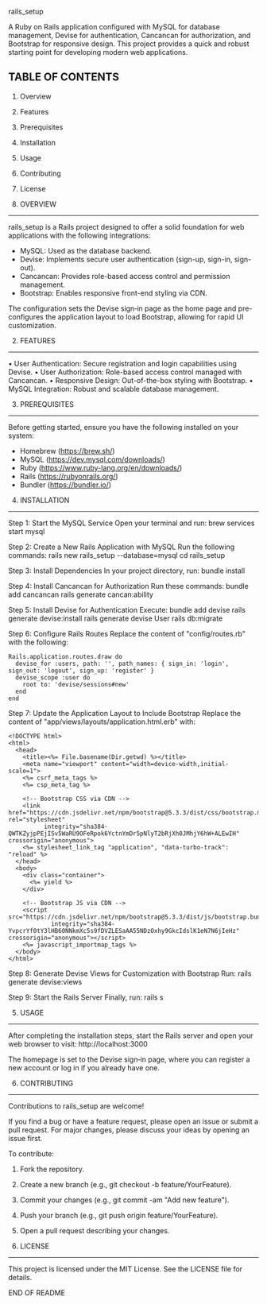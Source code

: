 rails_setup

A Ruby on Rails application configured with MySQL for database management,
Devise for authentication, Cancancan for authorization, and Bootstrap for
responsive design. This project provides a quick and robust starting point
for developing modern web applications.

TABLE OF CONTENTS
-----------------
1. Overview
2. Features
3. Prerequisites
4. Installation
5. Usage
6. Contributing
7. License

1. OVERVIEW
-----------
rails_setup is a Rails project designed to offer a solid foundation for
web applications with the following integrations:

  - MySQL: Used as the database backend.
  - Devise: Implements secure user authentication (sign-up, sign-in, sign-out).
  - Cancancan: Provides role-based access control and permission management.
  - Bootstrap: Enables responsive front-end styling via CDN.

The configuration sets the Devise sign‑in page as the home page and pre-
configures the application layout to load Bootstrap, allowing for rapid UI
customization.

2. FEATURES
-----------
• User Authentication: Secure registration and login capabilities using Devise.
• User Authorization: Role-based access control managed with Cancancan.
• Responsive Design: Out-of-the-box styling with Bootstrap.
• MySQL Integration: Robust and scalable database management.

3. PREREQUISITES
----------------
Before getting started, ensure you have the following installed on your system:

  - Homebrew           (https://brew.sh/)
  - MySQL              (https://dev.mysql.com/downloads/)
  - Ruby               (https://www.ruby-lang.org/en/downloads/)
  - Rails              (https://rubyonrails.org/)
  - Bundler            (https://bundler.io/)

4. INSTALLATION
---------------
Step 1: Start the MySQL Service
  Open your terminal and run:
    brew services start mysql

Step 2: Create a New Rails Application with MySQL
  Run the following commands:
    rails new rails_setup --database=mysql
    cd rails_setup

Step 3: Install Dependencies
  In your project directory, run:
    bundle install

Step 4: Install Cancancan for Authorization
  Run these commands:
    bundle add cancancan
    rails generate cancan:ability

Step 5: Install Devise for Authentication
  Execute:
    bundle add devise
    rails generate devise:install
    rails generate devise User
    rails db:migrate

Step 6: Configure Rails Routes
  Replace the content of "config/routes.rb" with the following:

    Rails.application.routes.draw do
      devise_for :users, path: '', path_names: { sign_in: 'login', sign_out: 'logout', sign_up: 'register' }
      devise_scope :user do
        root to: 'devise/sessions#new'
      end
    end

Step 7: Update the Application Layout to Include Bootstrap
  Replace the content of "app/views/layouts/application.html.erb" with:

    <!DOCTYPE html>
    <html>
      <head>
        <title><%= File.basename(Dir.getwd) %></title>
        <meta name="viewport" content="width=device-width,initial-scale=1">
        <%= csrf_meta_tags %>
        <%= csp_meta_tag %>

        <!-- Bootstrap CSS via CDN -->
        <link href="https://cdn.jsdelivr.net/npm/bootstrap@5.3.3/dist/css/bootstrap.min.css" rel="stylesheet"
              integrity="sha384-QWTKZyjpPEjISv5WaRU9OFeRpok6YctnYmDr5pNlyT2bRjXh0JMhjY6hW+ALEwIH" crossorigin="anonymous">
        <%= stylesheet_link_tag "application", "data-turbo-track": "reload" %>
      </head>
      <body>
        <div class="container">
          <%= yield %>
        </div>

        <!-- Bootstrap JS via CDN -->
        <script src="https://cdn.jsdelivr.net/npm/bootstrap@5.3.3/dist/js/bootstrap.bundle.min.js"
                integrity="sha384-YvpcrYf0tY3lHB60NNkmXc5s9fDVZLESaAA55NDzOxhy9GkcIdslK1eN7N6jIeHz" crossorigin="anonymous"></script>
        <%= javascript_importmap_tags %>
      </body>
    </html>

Step 8: Generate Devise Views for Customization with Bootstrap
  Run:
    rails generate devise:views

Step 9: Start the Rails Server
  Finally, run:
    rails s

5. USAGE
--------
After completing the installation steps, start the Rails server and open
your web browser to visit:
  http://localhost:3000

The homepage is set to the Devise sign‑in page, where you can register a new
account or log in if you already have one.

6. CONTRIBUTING
---------------
Contributions to rails_setup are welcome!

If you find a bug or have a feature request, please open an issue or submit
a pull request. For major changes, please discuss your ideas by opening an
issue first.

To contribute:
  1. Fork the repository.
  2. Create a new branch (e.g., git checkout -b feature/YourFeature).
  3. Commit your changes (e.g., git commit -am "Add new feature").
  4. Push your branch (e.g., git push origin feature/YourFeature).
  5. Open a pull request describing your changes.

7. LICENSE
----------
This project is licensed under the MIT License.
See the LICENSE file for details.

END OF README
